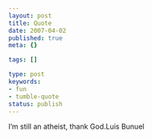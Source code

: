 ```yaml
---
layout: post
title: Quote
date: 2007-04-02
published: true
meta: {}

tags: []

type: post
keywords:
- fun
- tumble-quote
status: publish
---
```

<!-- blockquote  -->I&#8217;m still an atheist, thank God.<!-- endblockquote  -->Luis Bunuel
